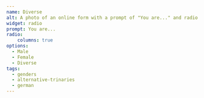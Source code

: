 ```yaml
---
name: Diverse
alt: A photo of an online form with a prompt of "You are..." and radio options for "Male", "Female", "Diverse". A progress bar at the bottom shows "5% Complete".
widget: radio
prompt: You are...
radio:
    columns: true
options:
  - Male
  - Female
  - Diverse
tags:
  - genders
  - alternative-trinaries
  - german
---
```

